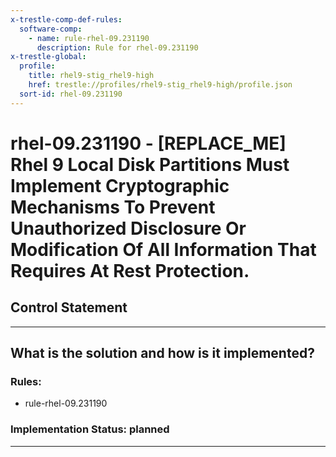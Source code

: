 ```yaml
---
x-trestle-comp-def-rules:
  software-comp:
    - name: rule-rhel-09.231190
      description: Rule for rhel-09.231190
x-trestle-global:
  profile:
    title: rhel9-stig_rhel9-high
    href: trestle://profiles/rhel9-stig_rhel9-high/profile.json
  sort-id: rhel-09.231190
---
```


# rhel-09.231190 - \[REPLACE_ME\] Rhel 9 Local Disk Partitions Must Implement Cryptographic Mechanisms To Prevent Unauthorized Disclosure Or Modification Of All Information That Requires At Rest Protection.

## Control Statement

______________________________________________________________________

## What is the solution and how is it implemented?

<!-- For implementation status enter one of: implemented, partial, planned, alternative, not-applicable -->

<!-- Note that the list of rules under ### Rules: is read-only and changes will not be captured after assembly to JSON -->

<!-- Add control implementation description here for control: rhel-09.231190 -->

### Rules:

  - rule-rhel-09.231190

### Implementation Status: planned

______________________________________________________________________
